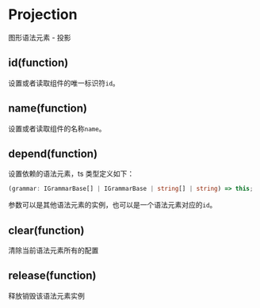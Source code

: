 # Projection

图形语法元素 - 投影

## id(function)

设置或者读取组件的唯一标识符`id`。

## name(function)

设置或者读取组件的名称`name`。

## depend(function)

设置依赖的语法元素，ts 类型定义如下：

```ts
(grammar: IGrammarBase[] | IGrammarBase | string[] | string) => this;
```

参数可以是其他语法元素的实例，也可以是一个语法元素对应的`id`。

## clear(function)

清除当前语法元素所有的配置

## release(function)

释放销毁该语法元素实例
